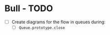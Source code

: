 # Bull - TODO

- [ ] Create diagrams for the flow in queues during:
  - [ ] `Queue.prototype.close`
